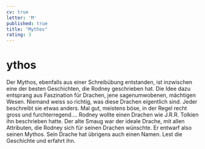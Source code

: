 ```yaml
---
cv: true
letter: 'M'
published: true
title: "Mythos"
rating: 3
---
```

<h1>ythos</h1>

Der Mythos, ebenfalls aus einer Schreibübung entstanden, ist inzwischen eine der besten Geschichten, die Rodney
geschrieben hat. Die Idee dazu entsprang aus Faszination für Drachen, jene sagenumwobenen, mächtigen Wesen. Niemand
weiss so richtig, was diese Drachen eigentlich sind. Jeder beschreibt sie etwas anders. Mal gut, meistens böse, in der
Regel recht gross und furchterregend…. Rodney wollte einen Drachen wie J.R.R. Tolkien ihn beschrieben hatte. Der alte
Smaug war der ideale Drache, mit allen Attributen, die Rodney sich für seinen Drachen wünschte. Er entwarf also seinen
Mythos. Sein Drache hat übrigens auch einen Namen. Lest die Geschichte und erfahrt ihn.